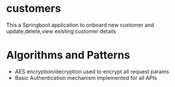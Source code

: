 # customers
This a Springboot application to onboard new customer and update,delete,view existing customer details 

# Algorithms and Patterns
- AES encryption/decryption used to encrypt all request params
- Basic Authentication mechanism implemented for all APIs
